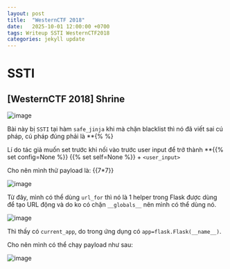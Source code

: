 ```yaml
---
layout: post
title:  "WesternCTF 2018"
date:   2025-10-01 12:00:00 +0700
tags: Writeup SSTI WesternCTF2018
categories: jekyll update
---
```


# SSTI 

## [WesternCTF 2018] Shrine 

![image](https://hackmd.io/_uploads/rkJaZt1aex.png)

Bài này bị `SSTI` tại hàm `safe_jinja` khi mà chặn blacklist thì nó đã viết sai cú pháp, cú pháp đúng phải là **&#123;% %&#125;

Lí do tác giả muốn set trước khi nối vào trước user input để trở thành **&#123;&#123;% set config=None %&#125;&#125; &#123;&#123;% set self=None %&#125;&#125; + `<user_input>`

Cho nên mình thử payload là: &#123;&#123;7*7&#125;&#125;

![image](https://hackmd.io/_uploads/H16rqZKnxg.png)

Từ đây, mình có thể dùng `url_for` thì nó là 1 helper trong Flask được dùng để tạo URL động và do ko có chặn `__globals__` nên mình có thể dùng nó.

![image](https://hackmd.io/_uploads/S1gR5ZFhlg.png)

Thì thấy có `current_app`, do trong ứng dụng có `app=flask.Flask(__name__)`. 

Cho nên mình có thể chạy payload như sau: 

![image](https://hackmd.io/_uploads/Bk5Yi-Yhlx.png)



